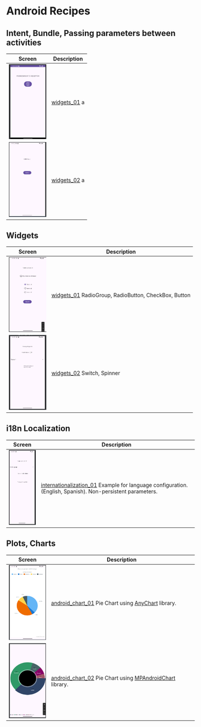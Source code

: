 # Android Recipes

## Intent, Bundle, Passing parameters between activities
| Screen                                                                                                                                              | Description                                                                                         |   
|-----------------------------------------------------------------------------------------------------------------------------------------------------|-----------------------------------------------------------------------------------------------------|
| <img src="https://github.com/juancarlosmiranda/android_recipes/blob/main/parameters_intent_01/images/parameters_intent_01.png" alt="Alt Text" width="100" height="200"> | [widgets_01](https://github.com/juancarlosmiranda/android_recipes/tree/main/parameters_intent_01) a |
| <img src="https://github.com/juancarlosmiranda/android_recipes/blob/main/parameters_intent_02/images/parameters_intent_02.png" alt="Alt Text" width="100" height="200"> | [widgets_02](https://github.com/juancarlosmiranda/android_recipes/tree/main/parameters_intent_02) a |



## Widgets
| Screen                                                                                                                                              | Description                                                                                                                       |   
|-----------------------------------------------------------------------------------------------------------------------------------------------------|-----------------------------------------------------------------------------------------------------------------------------------|
| <img src="https://github.com/juancarlosmiranda/android_recipes/blob/main/widgets_01/images/widgets_01.png" alt="Alt Text" width="100" height="200"> | [widgets_01](https://github.com/juancarlosmiranda/android_recipes/tree/main/widgets_01) RadioGroup, RadioButton, CheckBox, Button |
| <img src="https://github.com/juancarlosmiranda/android_recipes/blob/main/widgets_02/images/widgets_02.png" alt="Alt Text" width="100" height="200"> | [widgets_02](https://github.com/juancarlosmiranda/android_recipes/tree/main/widgets_02) Switch, Spinner                           |


## i18n Localization
| Screen                                                                                                                                                                                                                                                                   | Description                                                                                                                                                                                          |   
|--------------------------------------------------------------------------------------------------------------------------------------------------------------------------------------------------------------------------------------------------------------------------|------------------------------------------------------------------------------------------------------------------------------------------------------------------------------------------------------|
| <img src="https://github.com/juancarlosmiranda/android_recipes/blob/main/internationalization_01/images/internationalization_01.png" alt="Alt Text" width="100" height="200"> | [internationalization_01](https://github.com/juancarlosmiranda/android_recipes/tree/main/internationalization_01) Example for language configuration. (English, Spanish). Non-persistent parameters. |


## Plots, Charts
| Screen                                                                                                                                                                                          | Description                                                                                                                                                                              |   
|-------------------------------------------------------------------------------------------------------------------------------------------------------------------------------------------------|------------------------------------------------------------------------------------------------------------------------------------------------------------------------------------------|
| <img src="https://github.com/juancarlosmiranda/android_recipes/blob/main/android_chart_01/images/android_chart_01.png" alt="Alt Text" width="100" height="200">                                | [android_chart_01](https://github.com/juancarlosmiranda/android_recipes/tree/main/android_chart_01) Pie Chart using [AnyChart](https://www.anychart.com/technical-integrations/samples/android-charts/) library.       |
| <img src="https://github.com/juancarlosmiranda/android_recipes/blob/main/android_chart_02/images/android_chart_02.png" alt="Alt Text" width="100" height="200"> | [android_chart_02](https://github.com/juancarlosmiranda/android_recipes/tree/main/android_chart_02) Pie Chart using [MPAndroidChart](https://github.com/PhilJay/MPAndroidChart/) library. |